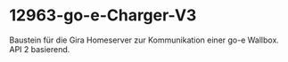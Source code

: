 # 12963-go-e-Charger-V3
Baustein für die Gira Homeserver zur Kommunikation einer go-e Wallbox. API 2 basierend.
